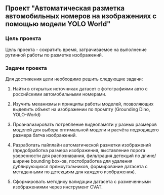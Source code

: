 ## Проект "Автоматическая разметка автомобильных номеров на изображениях с помощью модели YOLO World"

### Цель проекта

Цель проекта -  сократить время, затрачиваемое на выполнение рутинной работы по разметке изображений.

### Задачи проекта

Для достижения цели необходимо решить следующие задачи:

1. Найти в открытых источниках датасет с фотографиями авто с российскими автомобильными номерами.

2. Изучить механизмы и принципы работы моделей, позволяющих выделить объект на изображении по промпту (Grounding Dino, YOLO-World)

3. Проанализировать потребление видеопамяти у разных размеров моделей для выбора оптимальной модели и расчёта подходящего размера батча изображений.

4. Разработать пайплайн автоматической разметки изображений (предобработка размера изображения, выставление порога уверенности для распознавания, фильтрация детекций по длине/ширине bounding box-ов, постобработка для удаления дублирующихся прямоугольников, формирование датасета с метаданными по детекциям для каждого изображения).

5. Сформировать методику валидации датасета с размеченными изображениями через инструмент CVAT.